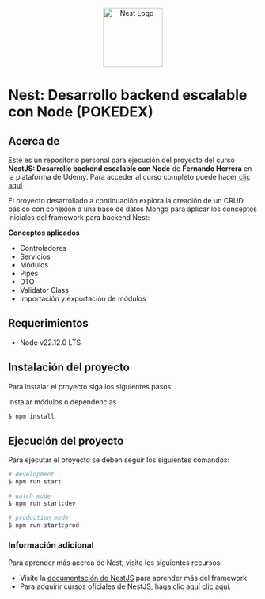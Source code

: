 <p align="center">
  <a href="http://nestjs.com/" target="blank"><img src="https://nestjs.com/img/logo-small.svg" width="120" alt="Nest Logo" /></a>
</p>

# Nest: Desarrollo backend escalable con Node (POKEDEX)

## Acerca de

Este es un repositorio personal para ejecución del proyecto del curso **NestJS: Desarrollo backend escalable con Node** de **Fernando Herrera** en la plataforma de Udemy. Para acceder al curso completo puede hacer [clic aquí](https://www.udemy.com/course/nest-framework/)

El proyecto desarrollado a continuación explora la creación de un CRUD básico con conexión a una base de datos Mongo para aplicar los conceptos iniciales del framework para backend Nest:

**Conceptos aplicados**

- Controladores
- Servicios
- Módulos
- Pipes
- DTO
- Validator Class
- Importación y exportación de módulos

## Requerimientos

- Node v22.12.0 LTS

## Instalación del proyecto

Para instalar el proyecto siga los siguientes pasos

Instalar módulos o dependencias

```bash
$ npm install
```

## Ejecución del proyecto

Para ejecutar el proyecto se deben seguir los siguientes comandos:

```bash
# development
$ npm run start

# watch mode
$ npm run start:dev

# production mode
$ npm run start:prod

```

### Información adicional

Para aprender más acerca de Nest, visite los siguientes recursos:

- Visite la [documentación de NestJS](https://docs.nestjs.com) para aprender más del framework
- Para adquirir cursos oficiales de NestJS, haga clic aquí [clic aquí](https://courses.nestjs.com/).
